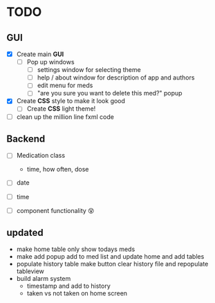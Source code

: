 # TODO
## GUI
- [x] Create main **GUI**
  - [ ] Pop up windows
    - [ ] settings window for selecting theme
    - [ ] help / about window for description of app and authors
    - [ ] edit menu for meds
    - [ ] "are you sure you want to delete this med?" popup
- [x] Create **CSS** style to make it look good
  - [ ] Create **CSS** light theme!
- [ ] clean up the million line fxml code
## Backend
- [ ] Medication class
  - time, how often, dose
- [ ] date
- [ ] time
- [ ] component functionality :dizzy_face:


## updated
- make home table only show todays meds
- make add popup add to med list and update home and add tables
- populate history table  make button clear history file and repopulate tableview
- build alarm system
  - timestamp and add to history
  - taken vs not taken on home screen
